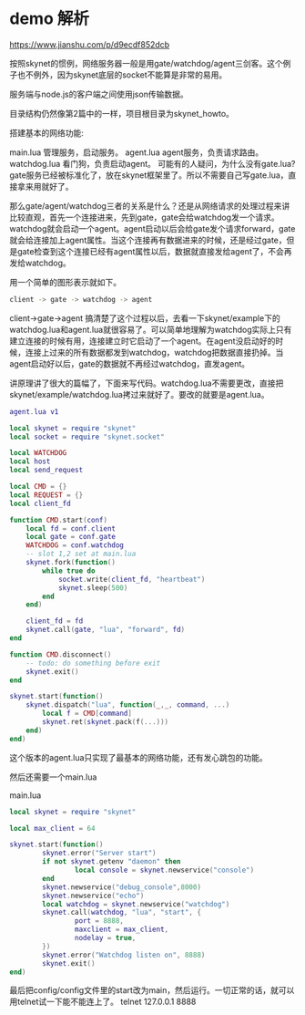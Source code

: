 
# demo 解析
https://www.jianshu.com/p/d9ecdf852dcb

按照skynet的惯例，网络服务器一般是用gate/watchdog/agent三剑客。这个例子也不例外，因为skynet底层的socket不能算是非常的易用。

服务端与node.js的客户端之间使用json传输数据。

目录结构仍然像第2篇中的一样，项目根目录为skynet_howto。

搭建基本的网络功能:

main.lua 管理服务，启动服务。
agent.lua agent服务，负责请求路由。
watchdog.lua 看门狗，负责启动agent。
可能有的人疑问，为什么没有gate.lua?gate服务已经被标准化了，放在skynet框架里了。所以不需要自己写gate.lua，直接拿来用就好了。

那么gate/agent/watchdog三者的关系是什么？还是从网络请求的处理过程来讲比较直观，首先一个连接进来，先到gate，gate会给watchdog发一个请求。watchdog就会启动一个agent。agent启动以后会给gate发个请求forward，gate就会给连接加上agent属性。当这个连接再有数据进来的时候，还是经过gate，但是gate检查到这个连接已经有agent属性以后，数据就直接发给agent了，不会再发给watchdog。

用一个简单的图形表示就如下。

``` bash
client -> gate -> watchdog -> agent

```

client->gate->agent
搞清楚了这个过程以后，去看一下skynet/example下的watchdog.lua和agent.lua就很容易了。可以简单地理解为watchdog实际上只有建立连接的时候有用，连接建立时它启动了一个agent。在agent没启动好的时候，连接上过来的所有数据都发到watchdog，watchdog把数据直接扔掉。当agent启动好以后，gate的数据就不再经过watchdog，直发agent。

讲原理讲了很大的篇幅了，下面来写代码。watchdog.lua不需要更改，直接把skynet/example/watchdog.lua拷过来就好了。要改的就要是agent.lua。

``` lua
agent.lua v1

local skynet = require "skynet"
local socket = require "skynet.socket"

local WATCHDOG
local host
local send_request

local CMD = {}
local REQUEST = {}
local client_fd

function CMD.start(conf)
    local fd = conf.client
    local gate = conf.gate
    WATCHDOG = conf.watchdog
    -- slot 1,2 set at main.lua
    skynet.fork(function()
        while true do
            socket.write(client_fd, "heartbeat")
            skynet.sleep(500)
        end
    end)

    client_fd = fd
    skynet.call(gate, "lua", "forward", fd)
end

function CMD.disconnect()
    -- todo: do something before exit
    skynet.exit()
end

skynet.start(function()
    skynet.dispatch("lua", function(_,_, command, ...)
        local f = CMD[command]
        skynet.ret(skynet.pack(f(...)))
    end)
end)

```

这个版本的agent.lua只实现了最基本的网络功能，还有发心跳包的功能。

然后还需要一个main.lua

main.lua
``` lua
local skynet = require "skynet"

local max_client = 64

skynet.start(function()
        skynet.error("Server start")
        if not skynet.getenv "daemon" then
                local console = skynet.newservice("console")
        end
        skynet.newservice("debug_console",8000)
        skynet.newservice("echo")
        local watchdog = skynet.newservice("watchdog")
        skynet.call(watchdog, "lua", "start", {
                port = 8888,
                maxclient = max_client,
                nodelay = true,
        })
        skynet.error("Watchdog listen on", 8888)
        skynet.exit()
end)

```
最后把config/config文件里的start改为main，然后运行。一切正常的话，就可以用telnet试一下能不能连上了。
telnet 127.0.0.1 8888

